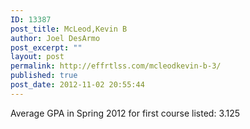 ```yaml
---
ID: 13387
post_title: McLeod,Kevin B
author: Joel DesArmo
post_excerpt: ""
layout: post
permalink: http://effrtlss.com/mcleodkevin-b-3/
published: true
post_date: 2012-11-02 20:55:44
---
```

<p>Average GPA in Spring 2012 for first course listed: 3.125</p>